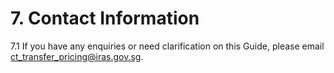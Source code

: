 # 7. Contact Information

7.1 If you have any enquiries or need clarification on this Guide, please email ct_transfer_pricing@iras.gov.sg.

